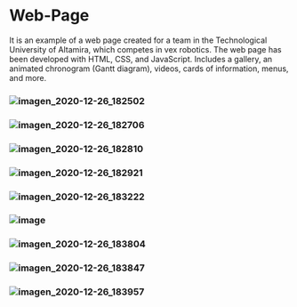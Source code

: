 # Web-Page
It is an example of a web page created for a team in the Technological University of Altamira, which competes in vex robotics. The web page has been developed with HTML, CSS, and JavaScript. Includes a gallery, an animated chronogram (Gantt diagram), videos, cards of information, menus, and more.
### ![imagen_2020-12-26_182502](https://user-images.githubusercontent.com/74332198/103161468-aba8a980-47a7-11eb-92c1-0b6754bed094.png)
### ![imagen_2020-12-26_182706](https://user-images.githubusercontent.com/74332198/103161480-f5918f80-47a7-11eb-80cf-be1ab54ae824.png)
### ![imagen_2020-12-26_182810](https://user-images.githubusercontent.com/74332198/103161493-1bb72f80-47a8-11eb-9997-06e5c0e520ec.png)
### ![imagen_2020-12-26_182921](https://user-images.githubusercontent.com/74332198/103161499-4608ed00-47a8-11eb-88a1-2510a26e8754.png)
### ![imagen_2020-12-26_183222](https://user-images.githubusercontent.com/74332198/103161525-b1eb5580-47a8-11eb-9010-151a7e58f85a.png)
### ![image](https://user-images.githubusercontent.com/74332198/103161536-d810f580-47a8-11eb-8afc-968f7d72cf1f.png)
### ![imagen_2020-12-26_183804](https://user-images.githubusercontent.com/74332198/103161570-7dc46480-47a9-11eb-9907-ace91186f7a4.png)
### ![imagen_2020-12-26_183847](https://user-images.githubusercontent.com/74332198/103161576-9765ac00-47a9-11eb-9294-c348b99d7445.png)
### ![imagen_2020-12-26_183957](https://user-images.githubusercontent.com/74332198/103161592-c11ed300-47a9-11eb-84f7-72e8cbe46f88.png)





